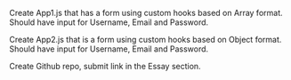 <!-- Start a new React App using npx create-react-app named custom-hooks-homework. -->
<!-- 
Remove some of the prebuilt files and imports. -->
Create App1.js that has a form using custom hooks based on Array format. Should have input for Username, Email and Password.

Create App2.js that is a form using custom hooks based on Object format. Should have input for Username, Email and Password.

Create Github repo, submit link in the Essay section.